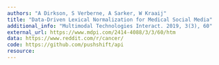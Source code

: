 ```yaml
---
authors: "A Dirkson, S Verberne, A Sarker, W Kraaij"
title: "Data-Driven Lexical Normalization for Medical Social Media"
additional_info: "Multimodal Technologies Interact. 2019, 3(3), 60"
external_url: https://www.mdpi.com/2414-4088/3/3/60/htm
data: https://www.reddit.com/r/cancer/
code: https://github.com/pushshift/api
resource:
---
```

